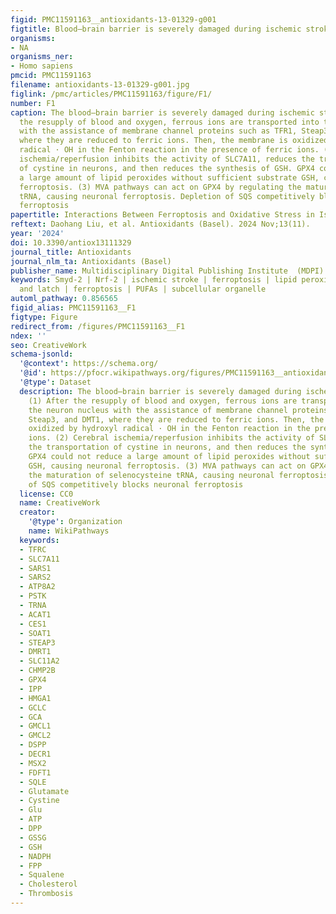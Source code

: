 ```yaml
---
figid: PMC11591163__antioxidants-13-01329-g001
figtitle: Blood–brain barrier is severely damaged during ischemic stroke
organisms:
- NA
organisms_ner:
- Homo sapiens
pmcid: PMC11591163
filename: antioxidants-13-01329-g001.jpg
figlink: /pmc/articles/PMC11591163/figure/F1/
number: F1
caption: The blood–brain barrier is severely damaged during ischemic stroke. (1) After
  the resupply of blood and oxygen, ferrous ions are transported into the neuron nucleus
  with the assistance of membrane channel proteins such as TFR1, Steap3, and DMT1,
  where they are reduced to ferric ions. Then, the membrane is oxidized by hydroxyl
  radical · OH in the Fenton reaction in the presence of ferric ions. (2) Cerebral
  ischemia/reperfusion inhibits the activity of SLC7A11, reduces the transportation
  of cystine in neurons, and then reduces the synthesis of GSH. GPX4 could not reduce
  a large amount of lipid peroxides without sufficient substrate GSH, causing neuronal
  ferroptosis. (3) MVA pathways can act on GPX4 by regulating the maturation of selenocysteine
  tRNA, causing neuronal ferroptosis. Depletion of SQS competitively blocks neuronal
  ferroptosis
papertitle: Interactions Between Ferroptosis and Oxidative Stress in Ischemic Stroke
reftext: Daohang Liu, et al. Antioxidants (Basel). 2024 Nov;13(11).
year: '2024'
doi: 10.3390/antiox13111329
journal_title: Antioxidants
journal_nlm_ta: Antioxidants (Basel)
publisher_name: Multidisciplinary Digital Publishing Institute  (MDPI)
keywords: Smyd-2 | Nrf-2 | ischemic stroke | ferroptosis | lipid peroxidation | hinge
  and latch | ferroptosis | PUFAs | subcellular organelle
automl_pathway: 0.856565
figid_alias: PMC11591163__F1
figtype: Figure
redirect_from: /figures/PMC11591163__F1
ndex: ''
seo: CreativeWork
schema-jsonld:
  '@context': https://schema.org/
  '@id': https://pfocr.wikipathways.org/figures/PMC11591163__antioxidants-13-01329-g001.html
  '@type': Dataset
  description: The blood–brain barrier is severely damaged during ischemic stroke.
    (1) After the resupply of blood and oxygen, ferrous ions are transported into
    the neuron nucleus with the assistance of membrane channel proteins such as TFR1,
    Steap3, and DMT1, where they are reduced to ferric ions. Then, the membrane is
    oxidized by hydroxyl radical · OH in the Fenton reaction in the presence of ferric
    ions. (2) Cerebral ischemia/reperfusion inhibits the activity of SLC7A11, reduces
    the transportation of cystine in neurons, and then reduces the synthesis of GSH.
    GPX4 could not reduce a large amount of lipid peroxides without sufficient substrate
    GSH, causing neuronal ferroptosis. (3) MVA pathways can act on GPX4 by regulating
    the maturation of selenocysteine tRNA, causing neuronal ferroptosis. Depletion
    of SQS competitively blocks neuronal ferroptosis
  license: CC0
  name: CreativeWork
  creator:
    '@type': Organization
    name: WikiPathways
  keywords:
  - TFRC
  - SLC7A11
  - SARS1
  - SARS2
  - ATP8A2
  - PSTK
  - TRNA
  - ACAT1
  - CES1
  - SOAT1
  - STEAP3
  - DMRT1
  - SLC11A2
  - CHMP2B
  - GPX4
  - IPP
  - HMGA1
  - GCLC
  - GCA
  - GMCL1
  - GMCL2
  - DSPP
  - DECR1
  - MSX2
  - FDFT1
  - SQLE
  - Glutamate
  - Cystine
  - Glu
  - ATP
  - DPP
  - GSSG
  - GSH
  - NADPH
  - FPP
  - Squalene
  - Cholesterol
  - Thrombosis
---
```

